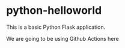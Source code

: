 # python-helloworld

This is a basic Python Flask application.

We are going to be using Github Actions here
